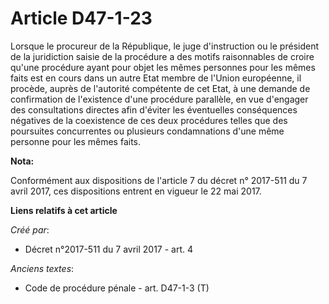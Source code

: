 # Article D47-1-23

Lorsque le procureur de la République, le juge d'instruction ou le président de la juridiction saisie de la procédure a des
motifs raisonnables de croire qu'une procédure ayant pour objet les mêmes personnes pour les mêmes faits est en cours dans un
autre Etat membre de l'Union européenne, il procède, auprès de l'autorité compétente de cet Etat, à une demande de
confirmation de l'existence d'une procédure parallèle, en vue d'engager des consultations directes afin d'éviter les
éventuelles conséquences négatives de la coexistence de ces deux procédures telles que des poursuites concurrentes ou
plusieurs condamnations d'une même personne pour les mêmes faits.

**Nota:**

Conformément aux dispositions de l'article 7 du décret n° 2017-511 du 7 avril 2017, ces dispositions entrent en vigueur le 22
mai 2017.

**Liens relatifs à cet article**

_Créé par_:

  - Décret n°2017-511 du 7 avril 2017 - art. 4

_Anciens textes_:

  - Code de procédure pénale - art. D47-1-3 (T)
